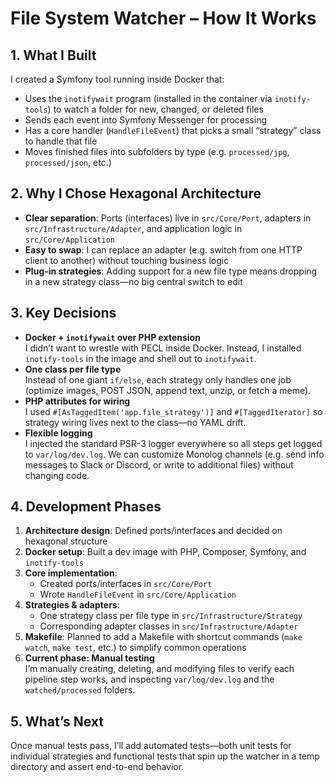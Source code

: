 # File System Watcher – How It Works

## 1. What I Built
I created a Symfony tool running inside Docker that:

- Uses the `inotifywait` program (installed in the container via `inotify-tools`) to watch a folder for new, changed, or deleted files  
- Sends each event into Symfony Messenger for processing  
- Has a core handler (`HandleFileEvent`) that picks a small “strategy” class to handle that file  
- Moves finished files into subfolders by type (e.g. `processed/jpg`, `processed/json`, etc.)

## 2. Why I Chose Hexagonal Architecture
- **Clear separation**: Ports (interfaces) live in `src/Core/Port`, adapters in `src/Infrastructure/Adapter`, and application logic in `src/Core/Application`  
- **Easy to swap**: I can replace an adapter (e.g. switch from one HTTP client to another) without touching business logic  
- **Plug-in strategies**: Adding support for a new file type means dropping in a new strategy class—no big central switch to edit

## 3. Key Decisions
- **Docker + `inotifywait` over PHP extension**  
  I didn’t want to wrestle with PECL inside Docker. Instead, I installed `inotify-tools` in the image and shell out to `inotifywait`.  
- **One class per file type**  
  Instead of one giant `if/else`, each strategy only handles one job (optimize images, POST JSON, append text, unzip, or fetch a meme).  
- **PHP attributes for wiring**  
  I used `#[AsTaggedItem('app.file_strategy')]` and `#[TaggedIterator]` so strategy wiring lives next to the class—no YAML drift.  
- **Flexible logging**  
  I injected the standard PSR-3 logger everywhere so all steps get logged to `var/log/dev.log`. We can customize Monolog channels (e.g. send info messages to Slack or Discord, or write to additional files) without changing code.

## 4. Development Phases
1. **Architecture design**: Defined ports/interfaces and decided on hexagonal structure  
2. **Docker setup**: Built a dev image with PHP, Composer, Symfony, and `inotify-tools`  
3. **Core implementation**:  
   - Created ports/interfaces in `src/Core/Port`  
   - Wrote `HandleFileEvent` in `src/Core/Application`  
4. **Strategies & adapters**:  
   - One strategy class per file type in `src/Infrastructure/Strategy`  
   - Corresponding adapter classes in `src/Infrastructure/Adapter`  
5. **Makefile**: Planned to add a Makefile with shortcut commands (`make watch`, `make test`, etc.) to simplify common operations  
6. **Current phase: Manual testing**  
   I’m manually creating, deleting, and modifying files to verify each pipeline step works, and inspecting `var/log/dev.log` and the `watched/processed` folders.

## 5. What’s Next
Once manual tests pass, I’ll add automated tests—both unit tests for individual strategies and functional tests that spin up the watcher in a temp directory and assert end-to-end behavior.
